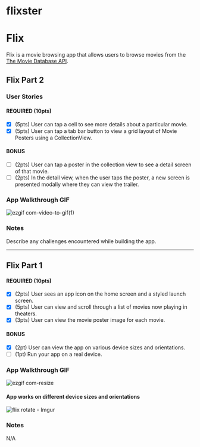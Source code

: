 # flixster
# Flix

Flix is a movie browsing app that allows users to browse movies from the [The Movie Database API](http://docs.themoviedb.apiary.io/#).

## Flix Part 2

### User Stories

#### REQUIRED (10pts)
- [x] (5pts) User can tap a cell to see more details about a particular movie.
- [x] (5pts) User can tap a tab bar button to view a grid layout of Movie Posters using a CollectionView.

#### BONUS
- [ ] (2pts) User can tap a poster in the collection view to see a detail screen of that movie.
- [ ] (2pts) In the detail view, when the user taps the poster, a new screen is presented modally where they can view the trailer.

### App Walkthrough GIF
![ezgif com-video-to-gif(1)](https://user-images.githubusercontent.com/56702688/108232545-e2989d00-7110-11eb-8820-7f4ea18b77fd.gif)

### Notes
Describe any challenges encountered while building the app.

---

## Flix Part 1

#### REQUIRED (10pts)
- [x] (2pts) User sees an app icon on the home screen and a styled launch screen.
- [x] (5pts) User can view and scroll through a list of movies now playing in theaters.
- [x] (3pts) User can view the movie poster image for each movie.

#### BONUS
- [x] (2pt) User can view the app on various device sizes and orientations.
- [ ] (1pt) Run your app on a real device.

### App Walkthrough GIF

![ezgif com-resize](https://user-images.githubusercontent.com/56702688/107132159-99dc1b00-68aa-11eb-8566-76f25dff5d23.gif)

#### App works on different device sizes and orientations
![flix rotate - Imgur](https://user-images.githubusercontent.com/56702688/107135739-2eef0c00-68cb-11eb-8f68-6581246e6635.gif)

### Notes
N/A
